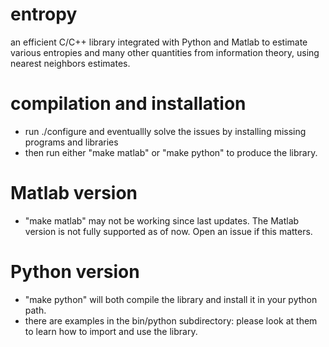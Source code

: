 # entropy
an efficient C/C++ library integrated with Python and Matlab to estimate various entropies and many other quantities from information theory, using nearest neighbors estimates.

# compilation and installation
- run ./configure and eventuallly solve the issues by installing missing programs and libraries
- then run either "make matlab" or "make python" to produce the library.
  
# Matlab version
- "make matlab" may not be working since last updates. The Matlab version is not fully supported as of now. Open an issue if this matters.

# Python version
- "make python" will both compile the library and install it in your python path.
- there are examples in the bin/python subdirectory: please look at them to learn how to import and use the library.
